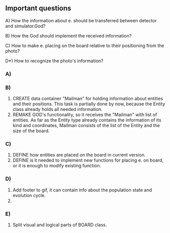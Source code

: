 ## Important questions
A) How the information about e. should be transferred between detector and simulator.God? 

B) How the God should implement the received information?

C) How to make e. placing on the board relative to their positioning from the photo?

D*) How to recognize the photo's information?

### A)

### B)
1. CREATE data container "Mailman" for holding information about entities and their positions.
This task is partially done by now, because the Entity class already holds all needed information.
2. REMAKE GOD's functionality, so it receives the "Mailman" with list of entities. As far as the Entity
type already contains the information of its kind and coordinates, Mailman consists of the list of the Entity
and the size of the board.


### C)
1. DEFINE how entities are placed on the board in current version.
2. DEFINE is it needed to implement new functions for placing e. on board, or it is enough to modify existing function.

### D)
1. Add footer to gif, it can contain info about the population state and evolution cycle.
2. 

### E)
1. Split visual and logical parts of BOARD class.
